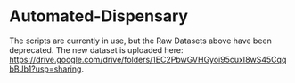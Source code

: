 # Automated-Dispensary
The scripts are currently in use, but the Raw Datasets above have been deprecated. The new dataset is uploaded here: https://drive.google.com/drive/folders/1EC2PbwGVHGyoi95cuxI8wS45CqqbBJb1?usp=sharing.
